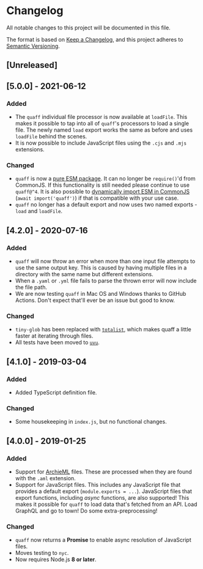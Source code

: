 # Changelog

All notable changes to this project will be documented in this file.

The format is based on [Keep a Changelog](https://keepachangelog.com/en/1.0.0/),
and this project adheres to [Semantic Versioning](https://semver.org/spec/v2.0.0.html).

## [Unreleased]

## [5.0.0] - 2021-06-12

### Added
- The `quaff` individual file processor is now available at `loadFile`. This makes it possible to tap into all of `quaff`'s processors to load a single file. The newly named `load` export works the same as before and uses `loadFile` behind the scenes.
- It is now possible to include JavaScript files using the `.cjs` and `.mjs` extensions.

### Changed
- `quaff` is now a [pure ESM package](https://gist.github.com/sindresorhus/a39789f98801d908bbc7ff3ecc99d99c). It can no longer be `require()`'d from CommonJS. If this functionality is still needed please continue to use `quaff@^4`. It is also possible to [dynamically import ESM in CommonJS](https://nodejs.org/api/esm.html#esm_import_expressions) (`await import('quaff')`) if that is compatible with your use case.
- `quaff` no longer has a default export and now uses two named exports - `load` and `loadFile`.

## [4.2.0] - 2020-07-16

### Added

- `quaff` will now throw an error when more than one input file attempts to use the same output key. This is caused by having multiple files in a directory with the same name but different extensions.
- When a `.yaml` or `.yml` file fails to parse the thrown error will now include the file path.
- We are now testing `quaff` in Mac OS and Windows thanks to GitHub Actions. Don't expect that'll ever be an issue but good to know.

### Changed

- `tiny-glob` has been replaced with [`totalist`](https://github.com/lukeed/totalist), which makes quaff a little faster at iterating through files.
- All tests have been moved to [`uvu`](https://github.com/lukeed/uvu).

## [4.1.0] - 2019-03-04

### Added

- Added TypeScript definition file.

### Changed

- Some housekeeping in `index.js`, but no functional changes.

## [4.0.0] - 2019-01-25

### Added

- Support for [ArchieML](http://archieml.org/) files. These are processed when they are found with the `.aml` extension.
- Support for JavaScript files. This includes any JavaScript file that provides a default export (`module.exports = ...`). JavaScript files that export functions, including _async_ functions, are also supported! This makes it possible for `quaff` to load data that's fetched from an API. Load GraphQL and go to town! Do some extra-preprocessing!

### Changed

- `quaff` now returns a **Promise** to enable async resolution of JavaScript files.
- Moves testing to `nyc`.
- Now requires Node.js **8 or later**.
